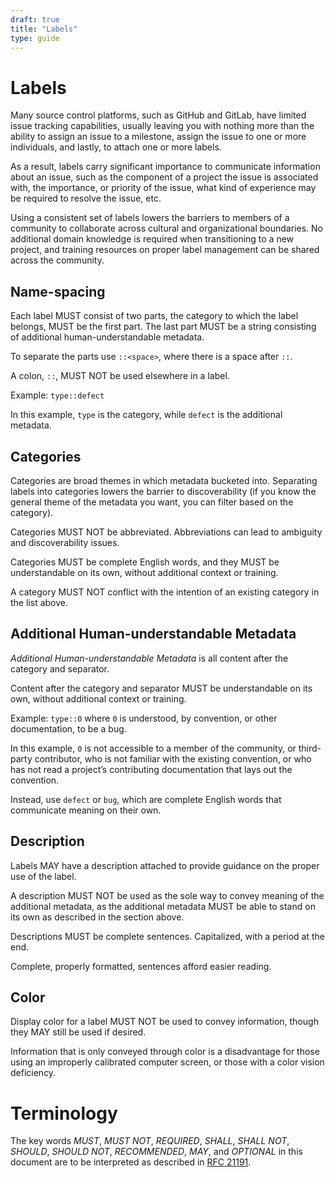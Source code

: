 ```yaml
---
draft: true
title: "Labels"
type: guide
---
```


# Labels

Many source control platforms, such as GitHub and GitLab, have limited issue tracking capabilities, usually leaving you with nothing more than the ability to assign an issue to a milestone, assign the issue to one or more individuals, and lastly, to attach one or more labels.

As a result, labels carry significant importance to communicate information about an issue, such as the component of a project the issue is associated with, the importance, or priority of the issue, what kind of experience may be required to resolve the issue, etc.

Using a consistent set of labels lowers the barriers to members of a community to collaborate across cultural and organizational boundaries. No additional domain knowledge is required when transitioning to a new project, and training resources on proper label management can be shared across the community.

## Name-spacing

Each label MUST consist of two parts, the category to which the label belongs, MUST be the first part. The last part MUST be a string consisting of additional human-understandable metadata.

To separate the parts use `::<space>`, where there is a space after `::`.

A colon, `::`, MUST NOT be used elsewhere in a label.

Example: `type::defect`

In this example, `type` is the category, while `defect` is the additional metadata.

## Categories

Categories are broad themes in which metadata bucketed into. Separating labels into categories lowers the barrier to discoverability (if you know the general theme of the metadata you want, you can filter based on the category).

Categories MUST NOT be abbreviated. Abbreviations can lead to ambiguity and discoverability issues.

Categories MUST be complete English words, and they MUST be understandable on its own, without additional context or training.

A category MUST NOT conflict with the intention of an existing category in the list above.

## Additional Human-understandable Metadata

_Additional Human-understandable Metadata_ is all content after the category and separator.

Content after the category and separator MUST be understandable on its own, without additional context or training.

Example: `type::0` where `0` is understood, by convention, or other documentation, to be a bug.

In this example, `0` is not accessible to a member of the community, or third-party contributor, who is not familiar with the existing convention, or who has not read a project’s contributing documentation that lays out the convention.

Instead, use `defect` or `bug`, which are complete English words that communicate meaning on their own.

## Description

Labels MAY have a description attached to provide guidance on the proper use of the label.

A description MUST NOT be used as the sole way to convey meaning of the additional metadata, as the additional metadata MUST be able to stand on its own as described in the section above.

Descriptions MUST be complete sentences. Capitalized, with a period at the end.

Complete, properly formatted, sentences afford easier reading.

## Color

Display color for a label MUST NOT be used to convey information, though they MAY still be used if desired.

Information that is only conveyed through color is a disadvantage for those using an improperly calibrated computer screen, or those with a color vision deficiency.

# Terminology

The key words _MUST_, _MUST NOT_, _REQUIRED_, _SHALL_, _SHALL NOT_, _SHOULD_, _SHOULD NOT_, _RECOMMENDED_, _MAY_, and _OPTIONAL_ in this document are to be interpreted as described in [RFC 21191](https://tools.ietf.org/html/rfc2119).
